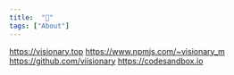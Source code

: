 ```yaml
---
title:  "💎"
tags: ["About"]
---
```



https://visionary.top
https://www.npmjs.com/~visionary_m
https://github.com/viisionary
https://codesandbox.io